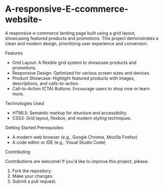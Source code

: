 # A-responsive-E-ccommerce-website-
A responsive e-commerce landing page built using a grid layout, showcasing featured products and promotions. This project demonstrates a clean and modern design, prioritizing user experience and conversion.

Features
- Grid Layout: A flexible grid system to showcase products and promotions.
- Responsive Design: Optimized for various screen sizes and devices.
- Product Showcase: Highlight featured products with images, descriptions, and calls-to-action.
- Call-to-Action (CTA) Buttons: Encourage users to shop now or learn more.

Technologies Used

- HTML5: Semantic markup for structure and accessibility.
- CSS3: Grid layout, flexbox, and modern styling techniques.

Getting Started
Prerequisites
- A modern web browser (e.g., Google Chrome, Mozilla Firefox)
- A code editor or IDE (e.g., Visual Studio Code)
  
Contributing

Contributions are welcome! If you'd like to improve this project, please:

1. Fork the repository.
2. Make your changes.
3. Submit a pull request.


